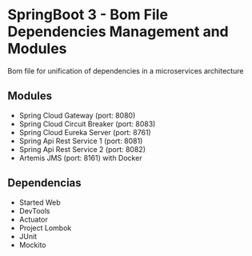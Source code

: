 # SpringBoot 3 - Bom File Dependencies Management and Modules

Bom file for unification of dependencies in a microservices architecture

## Modules
- Spring Cloud Gateway (port: 8080)
- Spring Cloud Circuit Breaker (port: 8083)
- Spring Cloud Eureka Server (port: 8761)
- Spring Api Rest Service 1 (port: 8081)
- Spring Api Rest Service 2 (port: 8082)
- Artemis JMS (port: 8161) with Docker

## Dependencias
- Started Web
- DevTools
- Actuator
- Project Lombok
- JUnit
- Mockito